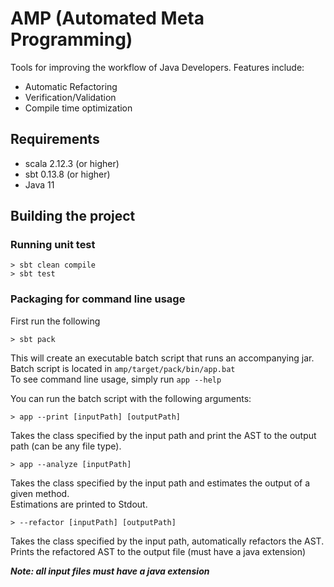 # AMP (Automated Meta Programming)
Tools for improving the workflow of Java Developers. Features include:   
- Automatic Refactoring
- Verification/Validation  
- Compile time optimization 

## Requirements 
- scala 2.12.3 (or higher)
- sbt 0.13.8 (or higher)
- Java 11 

## Building the project

### Running unit test  
``` 
> sbt clean compile
> sbt test 
```

### Packaging for command line usage
First run the following  
``` 
> sbt pack
```
This will create an executable batch script that runs an accompanying jar.\
Batch script is located in `amp/target/pack/bin/app.bat`\
To see command line usage, simply run `app --help`

You can run the batch script with the following arguments: 

```
> app --print [inputPath] [outputPath]
```
Takes the class specified by the input path and print the AST to the output path (can be any file type).
```
> app --analyze [inputPath]
```
Takes the class specified by the input path and estimates the output of a given method.\
Estimations are printed to Stdout. 
 
```
> --refactor [inputPath] [outputPath]
```
Takes the class specified by the input path, automatically refactors the AST.\
Prints the refactored AST to the output file (must have a java extension)

***Note: all input files must have a java extension***  


